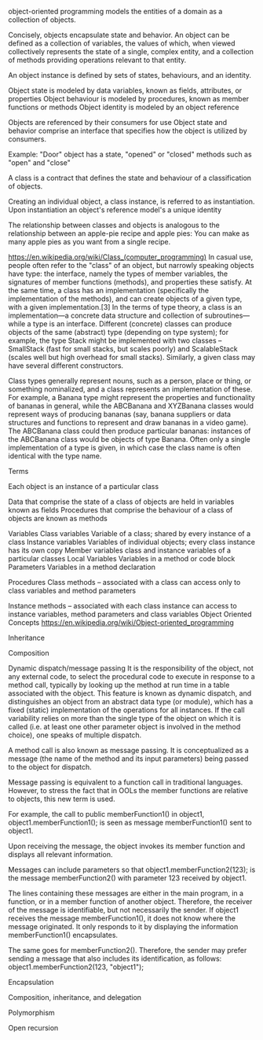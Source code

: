 object-oriented programming models the entities of a domain as a collection of objects.

Concisely, objects encapsulate state and behavior.
An object can be defined as a collection of variables, the values of which, when viewed collectively represents the state of a single, complex entity, and a collection of methods providing operations relevant to that entity.

An object instance is defined by sets of states, behaviours, and an identity.

Object state is modeled by data variables, known as fields, attributes, or properties
Object behaviour is modeled by procedures, known as member functions or methods
Object identity is modeled by an object reference


Objects are referenced by their consumers for use
Object state and behavior comprise an interface that specifies how the object is utilized by consumers.

Example: "Door" object has
a state, "opened" or "closed"
methods such as "open" and "close"


A class is a contract that defines the state and behaviour of a classification of objects.

Creating an individual object, a class instance, is referred to as instantiation.
Upon instantiation an object's reference model's a unique identity

The relationship between classes and objects is analogous to the relationship between an apple-pie recipe and apple pies: You can make as many apple pies as you want from a single recipe.

https://en.wikipedia.org/wiki/Class_(computer_programming)
In casual use, people often refer to the "class" of an object, but narrowly speaking objects have type: the interface, namely the types of member variables, the signatures of member functions (methods), and properties these satisfy. At the same time, a class has an implementation (specifically the implementation of the methods), and can create objects of a given type, with a given implementation.[3] In the terms of type theory, a class is an implementation‍—‌a concrete data structure and collection of subroutines‍—‌while a type is an interface. Different (concrete) classes can produce objects of the same (abstract) type (depending on type system); for example, the type Stack might be implemented with two classes – SmallStack (fast for small stacks, but scales poorly) and ScalableStack (scales well but high overhead for small stacks). Similarly, a given class may have several different constructors.

Class types generally represent nouns, such as a person, place or thing, or something nominalized, and a class represents an implementation of these. For example, a Banana type might represent the properties and functionality of bananas in general, while the ABCBanana and XYZBanana classes would represent ways of producing bananas (say, banana suppliers or data structures and functions to represent and draw bananas in a video game). The ABCBanana class could then produce particular bananas: instances of the ABCBanana class would be objects of type Banana. Often only a single implementation of a type is given, in which case the class name is often identical with the type name.

Terms

Each object is an instance of a particular class

Data that comprise the state of a class of objects are held in variables known as fields
Procedures that comprise the behaviour of a class of objects are known as methods


Variables
Class variables        Variable of a class; shared by every instance of a class
Instance variables    Variables of individual objects; every class instance has its own copy
Member variables     class and instance variables of a particular classes
Local Variables        Variables in a method or code block
Parameters        Variables in a method declaration

Procedures
Class methods         – associated with a class
can access only to class variables and method parameters

Instance methods    – associated with each class instance
can access to instance variables, method parameters and class variables
Object Oriented Concepts    https://en.wikipedia.org/wiki/Object-oriented_programming

Inheritance

Composition

Dynamic dispatch/message passing
It is the responsibility of the object, not any external code, to select the procedural code to execute in response to a method call, typically by looking up the method at run time in a table associated with the object. This feature is known as dynamic dispatch, and distinguishes an object from an abstract data type (or module), which has a fixed (static) implementation of the operations for all instances. If the call variability relies on more than the single type of the object on which it is called (i.e. at least one other parameter object is involved in the method choice), one speaks of multiple dispatch.

A method call is also known as message passing. It is conceptualized as a message (the name of the method and its input parameters) being passed to the object for dispatch.

Message passing is equivalent to a function call in traditional languages. However, to stress the fact that in OOLs the member functions are relative to objects, this new term is used.

For example, the call to public memberFunction1() in object1,
	 object1.memberFunction1();
is seen as message memberFunction1() sent to object1.

Upon receiving the message, the object invokes its member function and displays all relevant information.

Messages can include parameters so that
	 object1.memberFunction2(123);
is the message memberFunction2() with parameter 123 received by object1.

The lines containing these messages are either in the main program, in a function, or in a member function of another object. Therefore, the receiver of the message is identifiable, but not necessarily the sender. If object1 receives the message
memberFunction1(), it does not know where the message originated. It only responds to it by displaying the information memberFunction1() encapsulates.

The same goes for memberFunction2(). Therefore, the sender may prefer sending a message that also includes its identification, as follows:
	 object1.memberFunction2(123, "object1");



Encapsulation

Composition, inheritance, and delegation

Polymorphism

Open recursion
